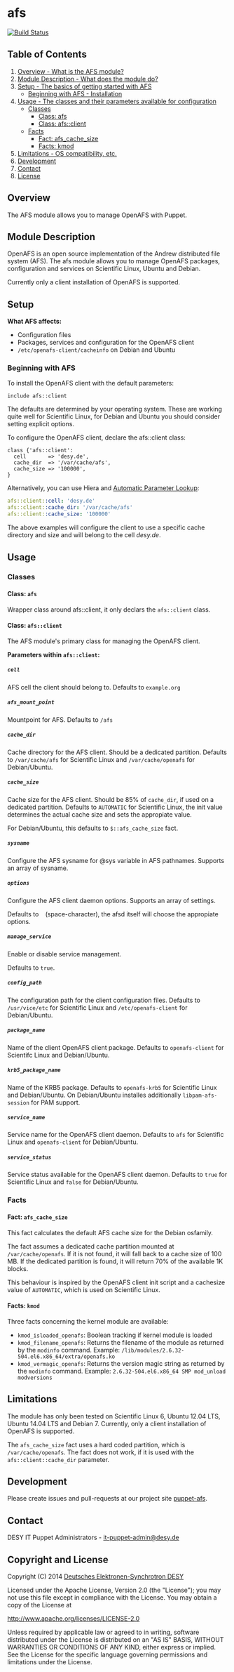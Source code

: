 # afs
[![Build Status](https://travis-ci.org/desyops/puppet-afs.png?branch=master)](https://travis-ci.org/desyops/puppet-afs)
## Table of Contents
1. [Overview - What is the AFS module?](#overview)
2. [Module Description - What does the module do?](#module-description)
3. [Setup - The basics of getting started with AFS](#setup)
    * [Beginning with AFS - Installation](#beginning-with-afs)
4. [Usage - The classes and their parameters available for configuration](#usage)
    * [Classes](#classes)
        * [Class: afs](#class-afs)
        * [Class: afs::client](#class-afsclient)
    * [Facts](#facts)
        * [Fact: afs_cache_size](#fact-afs_cache_size)
        * [Facts: kmod](#facts-kmod)
5. [Limitations - OS compatibility, etc.](#limitations)
6. [Development](#development)
7. [Contact](#contact)
8. [License](#license)

## Overview ##
The AFS module allows you to manage OpenAFS with Puppet.

## Module Description
OpenAFS is an open source implementation of the Andrew distributed file system (AFS). The afs module allows you to manage OpenAFS packages, configuration and services on Scientific Linux, Ubuntu and Debian.

Currently only a client installation of OpenAFS is supported.

## Setup
**What AFS affects:**

* Configuration files
* Packages, services and configuration for the OpenAFS client
* `/etc/openafs-client/cacheinfo` on Debian and Ubuntu

### Beginning with AFS
To install the OpenAFS client with the default parameters:

```puppet
include afs::client
```

The defaults are determined by your operating system. These are working quite well for Scientific Linux, for Debian and Ubuntu you should consider setting explicit options.

To configure the OpenAFS client, declare the afs::client class:

```puppet
class {'afs::client':
  cell       => 'desy.de',
  cache_dir  => '/var/cache/afs',
  cache_size => '100000',
}
```

Alternatively, you can use Hiera and [Automatic Parameter Lookup](http://docs.puppetlabs.com/hiera/1/puppet.html#automatic-parameter-lookup "Hiera: Automatic Parameter Lookup"):

```yaml
afs::client::cell: 'desy.de'
afs::client::cache_dir: '/var/cache/afs'
afs::client::cache_size: '100000'
```

The above examples will configure the client to use a specific cache directory and size and will belong to the cell *desy.de*.

## Usage
### Classes
#### Class: `afs`
Wrapper class around afs::client, it only declars the `afs::client` class.

#### Class: `afs::client`

The AFS module's primary class for managing the OpenAFS client.

**Parameters within `afs::client`:**

##### `cell`
AFS cell the client should belong to. Defaults to `example.org`

##### `afs_mount_point`
Mountpoint for AFS. Defaults to `/afs`

##### `cache_dir`
Cache directory for the AFS client. Should be a dedicated partition. Defaults to `/var/cache/afs` for Scientific Linux and `/var/cache/openafs` for Debian/Ubuntu.

##### `cache_size`
Cache size for the AFS client. Should be 85% of `cache_dir`, if used on a dedicated partition. Defaults to `AUTOMATIC` for Scientific Linux, the init value determines the actual cache size and sets the appropiate value.

For Debian/Ubuntu, this defaults to `$::afs_cache_size` fact.

##### `sysname`
Configure the AFS sysname for @sys variable in AFS pathnames. Supports an array of sysname.

##### `options`
Configure the AFS client daemon options. Supports an array of settings.

Defaults to ` ` (space-character), the afsd itself will choose the appropiate options.

##### `manage_service`
Enable or disable service management.

Defaults to `true`.

##### `config_path`
The configuration path for the client configuration files. Defaults to `/usr/vice/etc` for Scientific Linux and `/etc/openafs-client` for Debian/Ubuntu.

##### `package_name`
Name of the client OpenAFS client package. Defaults to `openafs-client` for Scientifc Linux and Debian/Ubuntu.

##### `krb5_package_name`
Name of the KRB5 package. Defaults to `openafs-krb5` for Scientific Linux and Debian/Ubuntu. On Debian/Ubuntu installes additionally `libpam-afs-session` for PAM support.

##### `service_name`
Service name for the OpenAFS client daemon. Defaults to `afs` for Scientific Linux and `openafs-client` for Debian/Ubuntu.

##### `service_status`
Service status available for the OpenAFS client daemon. Defaults to `true` for Scientific Linux and `false` for Debian/Ubuntu.

### Facts
#### Fact: `afs_cache_size`
This fact calculates the default AFS cache size for the Debian osfamily.

The fact assumes a dedicated cache partition mounted at `/var/cache/openafs`.
If it is not found, it will fall back to a cache size of 100 MB.
If the dedicated partition is found, it will return 70% of the available 1K blocks.

This behaviour is inspired by the OpenAFS client init script and a cachesize value of `AUTOMATIC`, which is used on Scientific Linux.

#### Facts: `kmod`
Three facts concerning the kernel module are available:

* `kmod_isloaded_openafs`: Boolean tracking if kernel module is loaded
* `kmod_filename_openafs`: Returns the filename of the module as returned by the `modinfo` command. Example: `/lib/modules/2.6.32-504.el6.x86_64/extra/openafs.ko`
* `kmod_vermagic_openafs`: Returns the version magic string as returned by the `modinfo` command. Example: `2.6.32-504.el6.x86_64 SMP mod_unload modversions`

## Limitations
The module has only been tested on Scientific Linux 6, Ubuntu 12.04 LTS, Ubuntu 14.04 LTS and Debian 7. Currently, only a client installation of OpenAFS is supported.

The `afs_cache_size` fact uses a hard coded partition, which is `/var/cache/openafs`. The fact does not work, if it is used with the `afs::client::cache_dir` parameter.

## Development
Please create issues and pull-requests at our project site [puppet-afs](https://github.com/desyops/puppet-afs).

## Contact
DESY IT Puppet Administrators - it-puppet-admin@desy.de

## Copyright and License
Copyright (C) 2014 [Deutsches Elektronen-Synchrotron DESY](https://www.desy.de/)

Licensed under the Apache License, Version 2.0 (the "License");
you may not use this file except in compliance with the License.
You may obtain a copy of the License at

  http://www.apache.org/licenses/LICENSE-2.0

Unless required by applicable law or agreed to in writing, software
distributed under the License is distributed on an "AS IS" BASIS,
WITHOUT WARRANTIES OR CONDITIONS OF ANY KIND, either express or implied.
See the License for the specific language governing permissions and
limitations under the License.
